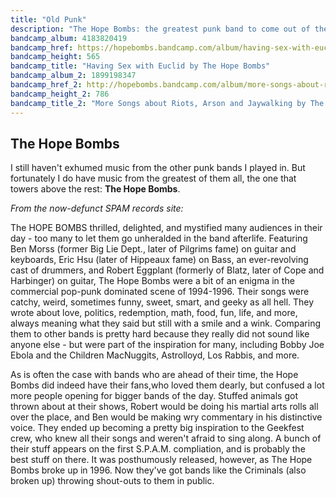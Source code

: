 ```yaml
---
title: "Old Punk"
description: "The Hope Bombs: the greatest punk band to come out of the East Bay, ever"
bandcamp_album: 4183820419
bandcamp_href: https://hopebombs.bandcamp.com/album/having-sex-with-euclid
bandcamp_height: 565
bandcamp_title: "Having Sex with Euclid by The Hope Bombs"
bandcamp_album_2: 1899198347
bandcamp_href_2: http://hopebombs.bandcamp.com/album/more-songs-about-riots-arson-and-jaywalking-2
bandcamp_height_2: 786
bandcamp_title_2: "More Songs about Riots, Arson and Jaywalking by The Hope Bombs"
---
```


## The Hope Bombs 

I still haven't exhumed music from the other punk bands I played in. But fortunately I do have music from the greatest of them all, the one that towers above the rest: **The Hope Bombs**. 

*From the now-defunct SPAM records site:*

The HOPE BOMBS thrilled, delighted, and mystified many audiences in their day - too many to let them go unheralded in the band afterlife. Featuring Ben Morss (former Big Lie Dept.,
later of Pilgrims fame) on guitar and keyboards, Eric Hsu (later of Hippeaux fame) on Bass, an ever-revolving cast of drummers, and Robert Eggplant (formerly of Blatz, later of Cope and Harbinger) on guitar, The Hope Bombs were a bit of an enigma in the commercial pop-punk dominated scene of 1994-1996. Their songs were catchy, weird, sometimes funny, sweet, smart, and geeky as all hell. They wrote about love, politics, redemption, math, food, fun, life, and more, always meaning what they said but still with a smile and a wink. Comparing them to other bands is pretty hard because they really did not sound like anyone else - but were part of the inspiration for many, including Bobby Joe Ebola and the Children MacNuggits, Astrolloyd, Los Rabbis, and more.

As is often the case with bands who are ahead of their time, the Hope Bombs did indeed have their fans,who loved them dearly, but confused a lot more people opening for bigger bands of the day. Stuffed animals got thrown about at their shows, Robert would be doing his martial arts rolls all over the place, and Ben would be making wry commentary in his distinctive voice. They ended up becoming a pretty big inspiration to the Geekfest crew, who knew all their songs and weren't afraid to sing along. A bunch of their stuff appears on the first S.P.A.M. compliation, and is probably the best stuff on there. It was posthumously released, however, as The Hope Bombs broke up in 1996. Now they've got bands like the Criminals (also broken up) throwing shout-outs to them in public.


